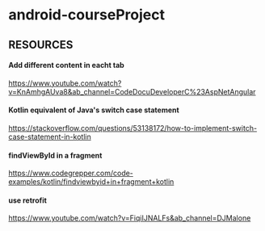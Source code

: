 # android-courseProject

## RESOURCES


#### Add different content in eacht tab
https://www.youtube.com/watch?v=KnAmhgAUva8&ab_channel=CodeDocuDeveloperC%23AspNetAngular


#### Kotlin equivalent of Java's switch case statement
https://stackoverflow.com/questions/53138172/how-to-implement-switch-case-statement-in-kotlin


#### findViewById in a fragment
https://www.codegrepper.com/code-examples/kotlin/findviewbyid+in+fragment+kotlin


#### use retrofit
https://www.youtube.com/watch?v=FiqiIJNALFs&ab_channel=DJMalone